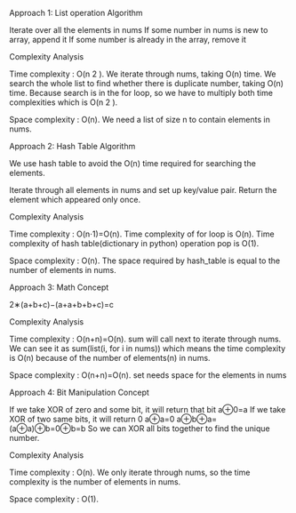 Approach 1: List operation
Algorithm

Iterate over all the elements in nums
If some number in nums is new to array, append it
If some number is already in the array, remove it

Complexity Analysis

Time complexity : O(n 
2
 ). We iterate through nums, taking O(n) time. We search the whole list to find whether there is duplicate number, taking O(n) time. Because search is in the for loop, so we have to multiply both time complexities which is O(n 
2
 ).

Space complexity : O(n). We need a list of size n to contain elements in nums.



Approach 2: Hash Table
Algorithm

We use hash table to avoid the O(n) time required for searching the elements.

Iterate through all elements in nums and set up key/value pair.
Return the element which appeared only once.

Complexity Analysis

Time complexity : O(n⋅1)=O(n). Time complexity of for loop is O(n). Time complexity of hash table(dictionary in python) operation pop is O(1).

Space complexity : O(n). The space required by hash_table is equal to the number of elements in nums.



Approach 3: Math
Concept

2∗(a+b+c)−(a+a+b+b+c)=c


Complexity Analysis

Time complexity : O(n+n)=O(n). sum will call next to iterate through nums.
We can see it as sum(list(i, for i in nums)) which means the time complexity is O(n) because of the number of elements(n) in nums.

Space complexity : O(n+n)=O(n). set needs space for the elements in nums



Approach 4: Bit Manipulation
Concept

If we take XOR of zero and some bit, it will return that bit
a⊕0=a
If we take XOR of two same bits, it will return 0
a⊕a=0
a⊕b⊕a=(a⊕a)⊕b=0⊕b=b
So we can XOR all bits together to find the unique number.


Complexity Analysis

Time complexity : O(n). We only iterate through nums, so the time complexity is the number of elements in nums.

Space complexity : O(1).